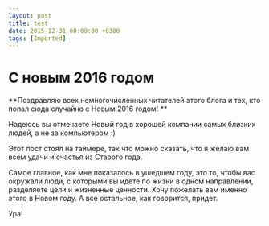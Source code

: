```yaml
---
layout: post
title: test
date: 2015-12-31 00:00:00 +0300
tags: [Imported]
---
```

# С новым 2016 годом

**Поздравляю всех немногочисленных читателей этого блога и тех, кто попал сюда случайно с Новым 2016 годом! **

Надеюсь вы отмечаете Новый год в хорошей компании самых близких людей, а не за компьютером :)

Этот пост стоял на таймере, так что можно сказать, что я желаю вам всем удачи и счастья из Старого года.

Самое главное, как мне показалось в ушедшем году, это то, чтобы вас окружали люди, с которыми вы идете по жизни в одном направлении, разделяете цели и жизненные ценности. Хочу пожелать вам именно этого в Новом году. А все остальное, как говорится, придет.

Ура!